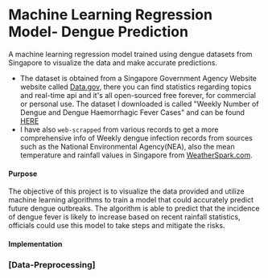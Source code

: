 # Machine Learning Regression Model- Dengue Prediction
A machine learning regression model trained using dengue datasets from Singapore to visualize the data and make accurate predictions.

- The dataset is obtained from a Singapore Government Agency Website website called [Data.gov](https://beta.data.gov.sg/), there you can find statistics regarding topics and real-time api and it's all open-sourced free forever, for commercial or personal use. The dataset I downloaded is called "Weekly Number of Dengue and Dengue Haemorrhagic Fever Cases" and can be found [HERE](https://beta.data.gov.sg/datasets/d_ac1eecf0886ff0bceefbc51556247015/view)
- I have also `web-scrapped` from various records to get a more comprehensive info of Weekly dengue infection records from sources such as the National Environmental Agency(NEA), also the mean temperature and rainfall values in Singapore from [WeatherSpark.com](https://weatherspark.com/y/114655/Average-Weather-in-Singapore-Year-Round).

#### Purpose
The objective of this project is to visualize the data provided and utilize machine learning algorithms to train a model that could accurately predict future dengue outbreaks. The algorithm is able to predict that the incidence of dengue fever is likely to increase based on recent rainfall statistics, officials could use this model to take steps and mitigate the risks.

#### Implementation
### [Data-Preprocessing]
